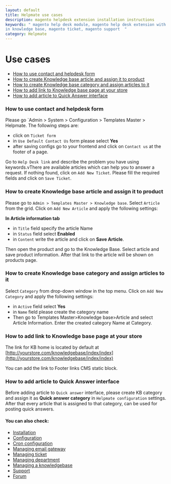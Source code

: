 ```yaml
---
layout: default
title: Helpmate use cases
description: magento helpdesk extension installation instructions
keywords: " magento help desk module, magento help desk extension with built
in knowledge base, magento ticket, magento support  "
category: Helpmate
---
```


# Use cases

- [How to use contact and helpdesk form](#how-to-use-contact-and-helpdesk-form)
- [How to create Knowledge base article and assign it to product](#how-to-create-knowledge-base-article-and-assign-it-to-product)
- [How to create Knowledge base category and assign articles to it](#how-to-create-knowledge-base-category-and-assign-articles-to-it)
- [How to add link to Knowledge base page at your store](#How-to-add-link-to-knowledge-base-page-at-your-store)
- [How to add article to Quick Answer interface](#how-to-add-article-to-quick-answer-interface)

### How to use contact and helpdesk form

Please go `Admin > System > Configuration > Templates Master > Helpmate. The following steps are:

* click on `Ticket form`
* in `Use Default Contact Us` form please select **Yes**
* after saving configs go to your frontend and click on `Contact us` at the footer of a page.

Go to `Help Desk link` and describe the problem you have using keywords.vThere are available articles which can help you to answer a request. If nothing found, click on `Add New Ticket`. Please fill the required fields and click on `Save Ticket`.

### How to create Knowledge base article and assign it to product

Please go to `Admin > Templates Master > Knowledge base`. Select `Article` from the grid. Click on `Add New Article` and apply the following settings:

**In Article information tab**

* in `Title` field specify the article Name
* in `Status` field select **Enabled**
* in `Content` write the article and click on **Save Article**.

Then open the product and go to the Knowledge Base. Select article and save product information. After that link to the  article will be shown on products page.

### How to create Knowledge base category and assign articles to it

Select `Category` from drop-down window in the top menu. Click on `Add New Category` and apply the following settings:

* in `Active` field select **Yes**
* in `Name` field please create the category name
* Then go to Templates Master>Knowledge base>Article and select Article Information. Enter the created category Name at Category.  

### How to add link to Knowledge base page at your store

The link for KB home is located by default at [http://yourstore.com/knowledgebase/index/index](http://yourstore.com/knowledgebase/index/index)

You can add the link to Footer links CMS static block.

### How to add article to Quick Answer interface

Before adding article to `Quick answer` interface, please create KB category and assign it as **Quick answer category** in `Helpmate configuration` settings. After that every article that is assigned to that category, can be used for posting quick answers.

#### You can also check:

*   [Installation](../installation/)
*   [Configuration](../configuration/)
*   [Cron configuration](../cron-configuration/)
*   [Managing email gateway](../managing-email-gateway/)
*   [Managing ticket](../managing-ticket/)
*   [Managing department](../managing-department/)
*   [Managing a knowledgebase](../managing-a-knowledgebase/)
*   [Support](https://swissuplabs.com/contacts/)
*   [Forum](https://swissuplabs.com/magento-forum/)

